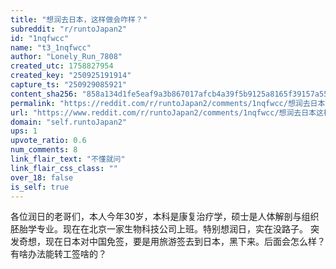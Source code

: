 ```yaml
---
title: "想润去日本，这样做会咋样？"
subreddit: "r/runtoJapan2"
id: "1nqfwcc"
name: "t3_1nqfwcc"
author: "Lonely_Run_7808"
created_utc: 1758827954
created_key: "250925191914"
capture_ts: "250929085921"
content_sha256: "858a134d1fe5eaf9a3b867017afcb4a39f5b9125a8165f39157a55a0e7ccc760"
permalink: "https://reddit.com/r/runtoJapan2/comments/1nqfwcc/想润去日本这样做会咋样/"
url: "https://www.reddit.com/r/runtoJapan2/comments/1nqfwcc/想润去日本这样做会咋样/"
domain: "self.runtoJapan2"
ups: 1
upvote_ratio: 0.6
num_comments: 8
link_flair_text: "不懂就问"
link_flair_css_class: ""
over_18: false
is_self: true
---
```


各位润日的老哥们，本人今年30岁，本科是康复治疗学，硕士是人体解剖与组织胚胎学专业。现在在北京一家生物科技公司上班。特别想润日，实在没路子。
突发奇想，现在日本对中国免签，要是用旅游签去到日本，黑下来。后面会怎么样？有啥办法能转工签啥的？
